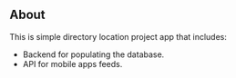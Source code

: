 ## About 

This is simple directory location project app that includes:

- Backend for populating the database.
- API for mobile apps feeds.



